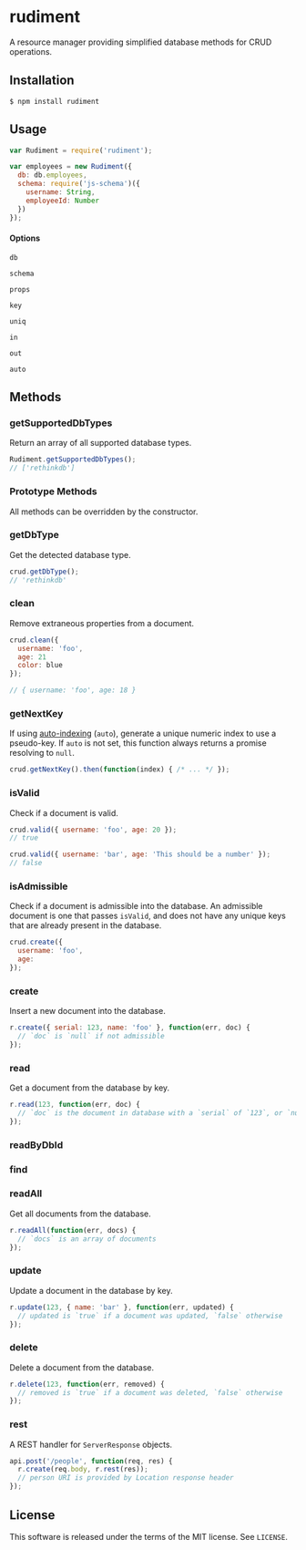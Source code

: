 rudiment
========
A resource manager providing simplified database methods for CRUD operations.

Installation
------------

    $ npm install rudiment

Usage
-----

```javascript
var Rudiment = require('rudiment');
```

```javascript
var employees = new Rudiment({
  db: db.employees,
  schema: require('js-schema')({
    username: String,
    employeeId: Number
  })
});
```

#### Options

`db`

`schema`

`props`

`key`

`uniq`

`in`

`out`

`auto`

Methods
-------

### getSupportedDbTypes
Return an array of all supported database types.

```javascript
Rudiment.getSupportedDbTypes();
// ['rethinkdb']
```

### Prototype Methods

All methods can be overridden by the constructor.

### getDbType
Get the detected database type.
```javascript
crud.getDbType();
// 'rethinkdb'
```

### clean
Remove extraneous properties from a document.

```javascript
crud.clean({
  username: 'foo',
  age: 21
  color: blue
});

// { username: 'foo', age: 18 }
```

### getNextKey
If using [auto-indexing](#options) (`auto`), generate a unique numeric index to use a pseudo-key. If `auto` is not set, this function always returns a promise resolving to `null`.

```javascript
crud.getNextKey().then(function(index) { /* ... */ });
```

### isValid
Check if a document is valid.

```javascript
crud.valid({ username: 'foo', age: 20 });
// true

crud.valid({ username: 'bar', age: 'This should be a number' });
// false
```

### isAdmissible
Check if a document is admissible into the database. An admissible document is one that passes `isValid`, and does not have any unique keys that are already present in the database.

```javascript
crud.create({
  username: 'foo',
  age:
});
```


### create

Insert a new document into the database.

```javascript
r.create({ serial: 123, name: 'foo' }, function(err, doc) {
  // `doc` is `null` if not admissible
});
```

### read

Get a document from the database by key.

```javascript
r.read(123, function(err, doc) {
  // `doc` is the document in database with a `serial` of `123`, or `null` if not found.
});
```

### readByDbId

### find

### readAll

Get all documents from the database.

```javascript
r.readAll(function(err, docs) {
  // `docs` is an array of documents
});
```

### update

Update a document in the database by key.

```javascript
r.update(123, { name: 'bar' }, function(err, updated) {
  // updated is `true` if a document was updated, `false` otherwise
});
```

### delete

Delete a document from the database.

```javascript
r.delete(123, function(err, removed) {
  // removed is `true` if a document was deleted, `false` otherwise
});
```

### rest

A REST handler for `ServerResponse` objects.

```javascript
api.post('/people', function(req, res) {
  r.create(req.body, r.rest(res));
  // person URI is provided by Location response header
});
```


License
-------
This software is released under the terms of the MIT license. See `LICENSE`.
